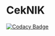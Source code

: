 # CekNIK
[![Codacy Badge](https://api.codacy.com/project/badge/Grade/ec3939811fff41efbd33b0e937f6b308)](https://app.codacy.com/gh/Rebornian48/CekNIK?utm_source=github.com&utm_medium=referral&utm_content=Rebornian48/CekNIK&utm_campaign=Badge_Grade)